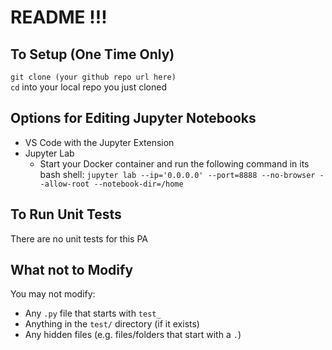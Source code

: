 # README !!!

## To Setup (One Time Only)
`git clone (your github repo url here)`  
`cd` into your local repo you just cloned 

## Options for Editing Jupyter Notebooks
* VS Code with the Jupyter Extension
* Jupyter Lab
    * Start your Docker container and run the following command in its bash shell: `jupyter lab --ip='0.0.0.0' --port=8888 --no-browser --allow-root --notebook-dir=/home`

## To Run Unit Tests
There are no unit tests for this PA

## What not to Modify
You may not modify:
* Any `.py` file that starts with `test_` 
* Anything in the `test/` directory (if it exists)
* Any hidden files (e.g. files/folders that start with a `.`)
